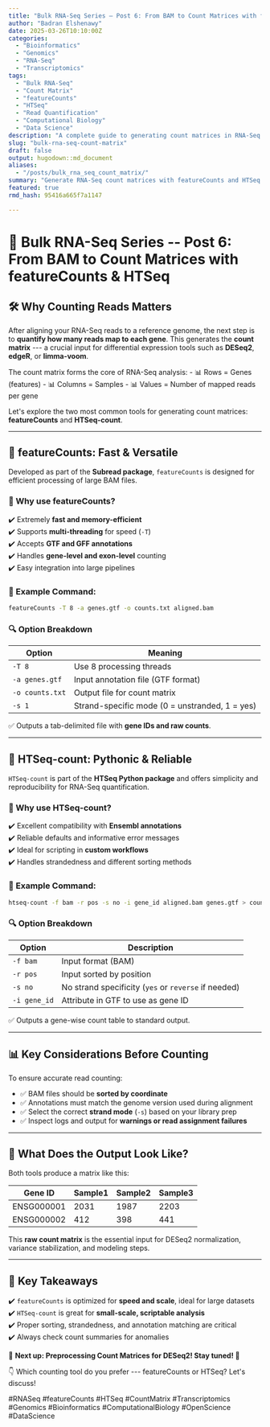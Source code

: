```yaml
---
title: "Bulk RNA-Seq Series – Post 6: From BAM to Count Matrices with featureCounts & HTSeq"
author: "Badran Elshenawy"
date: 2025-03-26T10:10:00Z
categories:
  - "Bioinformatics"
  - "Genomics"
  - "RNA-Seq"
  - "Transcriptomics"
tags:
  - "Bulk RNA-Seq"
  - "Count Matrix"
  - "featureCounts"
  - "HTSeq"
  - "Read Quantification"
  - "Computational Biology"
  - "Data Science"
description: "A complete guide to generating count matrices in RNA-Seq using featureCounts and HTSeq. Learn the key differences, commands, options, and how to ensure accurate read quantification."
slug: "bulk-rna-seq-count-matrix"
draft: false
output: hugodown::md_document
aliases:
  - "/posts/bulk_rna_seq_count_matrix/"
summary: "Generate RNA-Seq count matrices with featureCounts and HTSeq. Learn about annotation matching, strandedness, sorting, and best practices for accurate read quantification."
featured: true
rmd_hash: 95416a665f7a1147

---
```


# 🔬 Bulk RNA-Seq Series -- Post 6: From BAM to Count Matrices with featureCounts & HTSeq

## 🛠 Why Counting Reads Matters

After aligning your RNA-Seq reads to a reference genome, the next step is to **quantify how many reads map to each gene**. This generates the **count matrix** --- a crucial input for differential expression tools such as **DESeq2**, **edgeR**, or **limma-voom**.

The count matrix forms the core of RNA-Seq analysis: - 📊 Rows = Genes (features) - 📊 Columns = Samples - 📊 Values = Number of mapped reads per gene

Let's explore the two most common tools for generating count matrices: **featureCounts** and **HTSeq-count**.

------------------------------------------------------------------------

## 🔧 featureCounts: Fast & Versatile

Developed as part of the **Subread package**, `featureCounts` is designed for efficient processing of large BAM files.

### 🔹 Why use featureCounts?

✔️ Extremely **fast and memory-efficient**  
✔️ Supports **multi-threading** for speed (`-T`)  
✔️ Accepts **GTF and GFF annotations**  
✔️ Handles **gene-level and exon-level** counting  
✔️ Easy integration into large pipelines

### 📘 Example Command:

``` bash
featureCounts -T 8 -a genes.gtf -o counts.txt aligned.bam
```

### 🔍 Option Breakdown

| Option          | Meaning                                        |
|-----------------|------------------------------------------------|
| `-T 8`          | Use 8 processing threads                       |
| `-a genes.gtf`  | Input annotation file (GTF format)             |
| `-o counts.txt` | Output file for count matrix                   |
| `-s 1`          | Strand-specific mode (0 = unstranded, 1 = yes) |

✅ Outputs a tab-delimited file with **gene IDs and raw counts**.

------------------------------------------------------------------------

## 🐍 HTSeq-count: Pythonic & Reliable

`HTSeq-count` is part of the **HTSeq Python package** and offers simplicity and reproducibility for RNA-Seq quantification.

### 🔹 Why use HTSeq-count?

✔️ Excellent compatibility with **Ensembl annotations**  
✔️ Reliable defaults and informative error messages  
✔️ Ideal for scripting in **custom workflows**  
✔️ Handles strandedness and different sorting methods

### 📘 Example Command:

``` bash
htseq-count -f bam -r pos -s no -i gene_id aligned.bam genes.gtf > counts.txt
```

### 🔍 Option Breakdown

| Option       | Description                                          |
|--------------|------------------------------------------------------|
| `-f bam`     | Input format (BAM)                                   |
| `-r pos`     | Input sorted by position                             |
| `-s no`      | No strand specificity (`yes` or `reverse` if needed) |
| `-i gene_id` | Attribute in GTF to use as gene ID                   |

✅ Outputs a gene-wise count table to standard output.

------------------------------------------------------------------------

## 📊 Key Considerations Before Counting

To ensure accurate read counting:

-   ✅ BAM files should be **sorted by coordinate**
-   ✅ Annotations must match the genome version used during alignment
-   ✅ Select the correct **strand mode** (`-s`) based on your library prep
-   ✅ Inspect logs and output for **warnings or read assignment failures**

------------------------------------------------------------------------

## 🧮 What Does the Output Look Like?

Both tools produce a matrix like this:

| Gene ID    | Sample1 | Sample2 | Sample3 |
|------------|---------|---------|---------|
| ENSG000001 | 2031    | 1987    | 2203    |
| ENSG000002 | 412     | 398     | 441     |

This **raw count matrix** is the essential input for DESeq2 normalization, variance stabilization, and modeling steps.

------------------------------------------------------------------------

## 📌 Key Takeaways

✔️ `featureCounts` is optimized for **speed and scale**, ideal for large datasets  
✔️ `HTSeq-count` is great for **small-scale, scriptable analysis**  
✔️ Proper sorting, strandedness, and annotation matching are critical  
✔️ Always check count summaries for anomalies

📌 **Next up: Preprocessing Count Matrices for DESeq2! Stay tuned! 🚀**

👇 Which counting tool do you prefer --- featureCounts or HTSeq? Let's discuss!

#RNASeq #featureCounts #HTSeq #CountMatrix #Transcriptomics #Genomics #Bioinformatics #ComputationalBiology #OpenScience #DataScience

